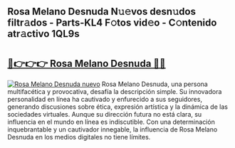 ## Rosa Melano Desnuda N𝚞𝚎vos desn𝚞dos filtr𝚊dos - Parts-KL4 F𝚘tos vid𝚎o - C𝚘ntenido atr𝚊ctivo 1QL9s

# <h2><a href="http://mb1luc.tromn.icu/?c=Rosa+Melano+Desnuda">🔗👉👉👉 Rosa Melano Desnuda 🔗🔗</a></h2>

[![Rosa Melano Desnuda nuevo](https://i.imgur.com/pEAQMta.gif)](http://mb1luc.tromn.icu/?c=Rosa+Melano+Desnuda)
Rosa Melano Desnuda, una persona multifacética y provocativa, desafía la descripción simple. Su innovadora personalidad en línea ha cautivado y enfurecido a sus seguidores, generando discusiones sobre ética, expresión artística y la dinámica de las sociedades virtuales. Aunque su dirección futura no está clara, su influencia en el mundo en línea es indiscutible. Con una determinación inquebrantable y un cautivador innegable, la influencia de Rosa Melano Desnuda en los medios digitales no tiene límites.
